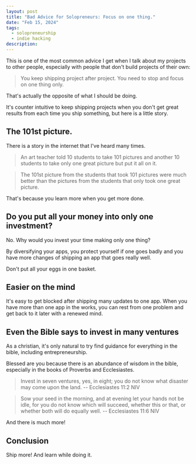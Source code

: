 ```yaml
---
layout: post
title: "Bad Advice for Solopreneurs: Focus on one thing."
date: "Feb 15, 2024"
tags:
  - solopreneurship
  - indie hacking
description:
---
```


This is one of the most common advice I get when I talk about my projects to other people, especially with people that don't build projects of their own:

> You keep shipping project after project. You need to stop and focus on one thing only.

That's actually the opposite of what I should be doing.

It's counter intuitive to keep shipping projects when you don't get great results from each time you ship something, but here is a little story.

## The 101st picture.

There is a story in the internet that I've heard many times.

> An art teacher told 10 students to take 101 pictures and another 10 students to take only one great picture but put it all on it.

> The 101st picture from the students that took 101 pictures were much better than the pictures from the students that only took one great picture.

That's because you learn more when you get more done.

## Do you put all your money into only one investment?

No. Why would you invest your time making only one thing?

By diversifying your apps, you protect yourself if one goes badly and you have more changes of shipping an app that goes really well.

Don't put all your eggs in one basket.

## Easier on the mind

It's easy to get blocked after shipping many updates to one app. When you have more than one app in the works, you can rest from one problem and get back to it later with a renewed mind.

## Even the Bible says to invest in many ventures

As a christian, it's only natural to try find guidance for everything in the bible, including entrepreneurship.

Blessed are you because there is an abundance of wisdom in the bible, especially in the books of Proverbs and Ecclesiastes.

> Invest in seven ventures, yes, in eight; you do not know what disaster may come upon the land. -- Ecclesiastes 11:2 NIV

> Sow your seed in the morning, and at evening let your hands not be idle, for you do not know which will succeed, whether this or that, or whether both will do equally well. -- Ecclesiastes 11:6 NIV

And there is much more!

## Conclusion

Ship more! And learn while doing it.
